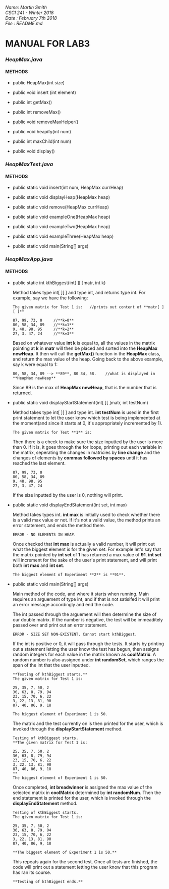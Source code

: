 _Name: Martin Smith_  
_CSCI 241 - Winter 2018_  
_Date : February 7th 2018_  
_File : README.md_

# MANUAL FOR LAB3
### __**_HeapMax.java_**__
#### **METHODS**
  
  * public HeapMax(int size)
  
  * public void insert (int element)
  
  * public int getMax()
  
  * public int removeMax()
  
  * public void removeMaxHelper()
  
  * public void heapify(int num)
  
  * public int maxChild(int num)
  
  * public void display()
  
  
### __**_HeapMaxTest.java_**__
#### **METHODS**

  * public static void insert(int num, HeapMax currHeap)
  
  * public static void displayHeap(HeapMax heap)
  
  * public static void remove(HeapMax currHeap)
  
  * public static void exampleOne(HeapMax heap)
  
  * public static void exampleTwo(HeapMax heap)
  
  * public static void exampleThree(HeapMax heap) 
  
  * public static void main(String[] args)

### __**_HeapMaxApp.java_**__
#### **METHODS**

  * public static int kthBiggest(int[ ][ ]matr, int k)
  
      Method takes type int[ ][ ] and type int, and returns type int. For example, say we have the following:
      
        The given matrix for Test 1 is:   //prints out content of **matr[ ][ ]**
        
        87, 99, 73, 0     //**k=0**
        80, 58, 34, 89    //**k=1**
        9, 48, 98, 95     //**k=2**
        27, 3, 47, 24     //**k=3**
      
      Based on whatever value **int k** is equal to, all the values in the matrix pointing at **k** in **matr** will then be placed and sorted into the **HeapMax newHeap**. It then will call the **getMax()** function in the **HeapMax** class, and return the max value of the heap. Going back to the above example, say k were equal to 1:
        
        80, 58, 34, 89 --> **89**, 80 34, 58.    //what is displayed in **HeapMax newHeap**
      
      Since 89 is the max of **HeapMax newHeap**, that is the number that is returned.
  
  * public static void displayStartStatement(int[ ][ ]matr, int testNum)
  
      Method takes type int[ ][ ] and type int. **int testNum** is used in the first print statement to let the user know which test is being implemented at the moment(and since it starts at 0, it's appropriately incremented by 1).
        
        The given matrix for Test **1** is: 
        
      Then there is a check to make sure the size inputted by the user is more than 0. If it is, it goes through the for loops, printing out each variable in the matrix, seperating the changes in matricies by **line change** and the changes of elements by **commas followed by spaces** until it has reached the last element.
      
        87, 99, 73, 0
        80, 58, 34, 89
        9, 48, 98, 95
        27, 3, 47, 24
        
      If the size inputted by the user is 0, nothing will print.
  
  * public static void displayEndStatement(int set, int max)
      
      Method takes types int. **int max** is initially used to check whether there is a valid max value or not. If it's not a valid value, the method prints an error statement, and ends the method there.
        
        ERROR - NO ELEMENTS IN HEAP.
      
      Once checked that **int max** is actually a valid number, it will print out what the biggest element is for the given set. For example let's say that the matrix pointed by **int set** of **1** has returned a max value of **91**. **int set** will increment for the sake of the user's print statement, and will print both **int max** and **int set**.
        
        The biggest element of Experiment **2** is **91**.
  
  * public static void main(String[] args)
  
      Main method of the code, and where it starts when running. Main requires an arguement of type int, and if that is not satisifed it will print an error message accordingly and end the code.
      
      The int passed through the arguement will then determine the size of our double matrix. If the number is negative, the test will be immeaditely passed over and print out an error statement.
      
        ERROR - SIZE SET NON-EXISTENT. Cannot start kthBiggest.
      
      If the int is positive or 0, it will pass through the tests. It starts by printing out a statement letting the user know the test has begun, then assigns random integers for each value in the matrix known as **coolMatrix**. A random number is also assigned under **int randomSet**, which ranges the span of the int that the user inputted.
      
        **Testing of kthBiggest starts.**
        The given matrix for Test 1 is: 

        25, 35, 7, 50, 2
        36, 63, 8, 79, 94
        23, 15, 70, 6, 22
        3, 22, 13, 81, 90
        87, 40, 86, 9, 18

        The biggest element of Experiment 1 is 50.
        
      The matrix and the test currently on is then printed for the user, which is invoked through the **displayStartStatement** method.
      
        Testing of kthBiggest starts.
        **The given matrix for Test 1 is: 

        25, 35, 7, 50, 2
        36, 63, 8, 79, 94
        23, 15, 70, 6, 22
        3, 22, 13, 81, 90
        87, 40, 86, 9, 18
        **
        The biggest element of Experiment 1 is 50.
        
      Once completed, **int breadwinner** is assigned the max value of the selected matrix in **coolMatrix** determined by **int randomNum**. Then the end statement is printed for the user, which is invoked through the **displayEndStatement** method.
        
        Testing of kthBiggest starts.
        The given matrix for Test 1 is: 

        25, 35, 7, 50, 2
        36, 63, 8, 79, 94
        23, 15, 70, 6, 22
        3, 22, 13, 81, 90
        87, 40, 86, 9, 18
        
        **The biggest element of Experiment 1 is 50.**
        
      This repeats again for the second test. Once all tests are finished, the code will print out a statement letting the user know that this program has ran its course.
      
        **Testing of kthBiggest ends.**